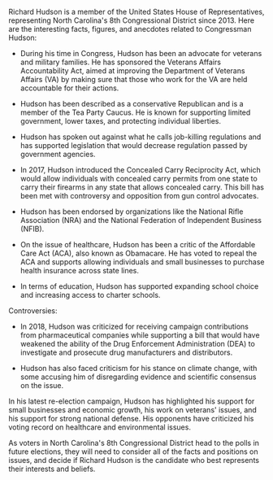 Richard Hudson is a member of the United States House of Representatives, representing North Carolina's 8th Congressional District since 2013. Here are the interesting facts, figures, and anecdotes related to Congressman Hudson:

- During his time in Congress, Hudson has been an advocate for veterans and military families. He has sponsored the Veterans Affairs Accountability Act, aimed at improving the Department of Veterans Affairs (VA) by making sure that those who work for the VA are held accountable for their actions.

- Hudson has been described as a conservative Republican and is a member of the Tea Party Caucus. He is known for supporting limited government, lower taxes, and protecting individual liberties.

- Hudson has spoken out against what he calls job-killing regulations and has supported legislation that would decrease regulation passed by government agencies.

- In 2017, Hudson introduced the Concealed Carry Reciprocity Act, which would allow individuals with concealed carry permits from one state to carry their firearms in any state that allows concealed carry. This bill has been met with controversy and opposition from gun control advocates.

- Hudson has been endorsed by organizations like the National Rifle Association (NRA) and the National Federation of Independent Business (NFIB).

- On the issue of healthcare, Hudson has been a critic of the Affordable Care Act (ACA), also known as Obamacare. He has voted to repeal the ACA and supports allowing individuals and small businesses to purchase health insurance across state lines.

- In terms of education, Hudson has supported expanding school choice and increasing access to charter schools.

Controversies:

- In 2018, Hudson was criticized for receiving campaign contributions from pharmaceutical companies while supporting a bill that would have weakened the ability of the Drug Enforcement Administration (DEA) to investigate and prosecute drug manufacturers and distributors.

- Hudson has also faced criticism for his stance on climate change, with some accusing him of disregarding evidence and scientific consensus on the issue.

In his latest re-election campaign, Hudson has highlighted his support for small businesses and economic growth, his work on veterans' issues, and his support for strong national defense. His opponents have criticized his voting record on healthcare and environmental issues.

As voters in North Carolina's 8th Congressional District head to the polls in future elections, they will need to consider all of the facts and positions on issues, and decide if Richard Hudson is the candidate who best represents their interests and beliefs.
